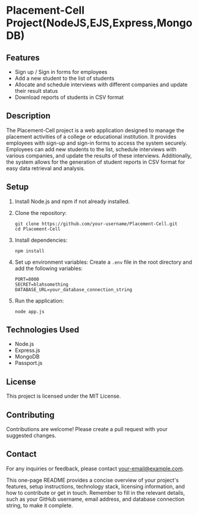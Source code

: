 # Placement-Cell Project(NodeJS,EJS,Express,MongoDB)

## Features

- Sign up / Sign in forms for employees
- Add a new student to the list of students
- Allocate and schedule interviews with different companies and update their result status
- Download reports of students in CSV format

## Description

The Placement-Cell project is a web application designed to manage the placement activities of a college or educational institution. It provides employees with sign-up and sign-in forms to access the system securely. Employees can add new students to the list, schedule interviews with various companies, and update the results of these interviews. Additionally, the system allows for the generation of student reports in CSV format for easy data retrieval and analysis.

## Setup

1. Install Node.js and npm if not already installed.

2. Clone the repository:
   ```
   git clone https://github.com/your-username/Placement-Cell.git
   cd Placement-Cell
   ```

3. Install dependencies:
   ```
   npm install
   ```

4. Set up environment variables:
   Create a `.env` file in the root directory and add the following variables:
   ```
   PORT=8000
   SECRET=blahsomething
   DATABASE_URL=your_database_connection_string
   ```

5. Run the application:
   ```
   node app.js
   ```

## Technologies Used

- Node.js
- Express.js
- MongoDB
- Passport.js

## License

This project is licensed under the MIT License.

## Contributing

Contributions are welcome! Please create a pull request with your suggested changes.

## Contact

For any inquiries or feedback, please contact [your-email@example.com](mailto:your-email@example.com).

This one-page README provides a concise overview of your project's features, setup instructions, technology stack, licensing information, and how to contribute or get in touch. Remember to fill in the relevant details, such as your GitHub username, email address, and database connection string, to make it complete.
